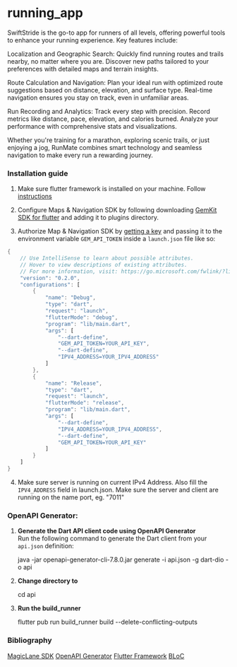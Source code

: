 # running_app

SwiftStride is the go-to app for runners of all levels, offering powerful tools to enhance your running experience. Key features include:

Localization and Geographic Search: Quickly find running routes and trails nearby, no matter where you are. Discover new paths tailored to your preferences with detailed maps and terrain insights.

Route Calculation and Navigation: Plan your ideal run with optimized route suggestions based on distance, elevation, and surface type. Real-time navigation ensures you stay on track, even in unfamiliar areas.

Run Recording and Analytics: Track every step with precision. Record metrics like distance, pace, elevation, and calories burned. Analyze your performance with comprehensive stats and visualizations.

Whether you're training for a marathon, exploring scenic trails, or just enjoying a jog, RunMate combines smart technology and seamless navigation to make every run a rewarding journey.

### Installation guide

1. Make sure flutter framework is installed on your machine. Follow [instructions](https://docs.flutter.dev/get-started/install)

2. Configure Maps & Navigation SDK by following downloading [GemKit SDK for flutter](https://developer.magiclane.com/api/sdk/) and adding it to plugins directory.

3. Authorize Map & Navigation SDK by [getting a key](https://developer.magiclane.com/documentation/Flutter/guide_getting_started.php) and passing it to the environment variable ``GEM_API_TOKEN`` inside a ``launch.json`` file like so:

```dart
{
    // Use IntelliSense to learn about possible attributes.
    // Hover to view descriptions of existing attributes.
    // For more information, visit: https://go.microsoft.com/fwlink/?linkid=830387
    "version": "0.2.0",
    "configurations": [
        {
            "name": "Debug",
            "type": "dart",
            "request": "launch",
            "flutterMode": "debug",
            "program": "lib/main.dart",
            "args": [
                "--dart-define",
                "GEM_API_TOKEN=YOUR_API_KEY",
                "--dart-define",
                "IPV4_ADDRESS=YOUR_IPV4_ADDRESS"
            ]
        },
        {
            "name": "Release",
            "type": "dart",
            "request": "launch",
            "flutterMode": "release",
            "program": "lib/main.dart",
            "args": [
                "--dart-define",
                "IPV4_ADDRESS=YOUR_IPV4_ADDRESS",
                "--dart-define",
                "GEM_API_TOKEN=YOUR_API_KEY"
            ]
        }
    ]
}
```

4. Make sure server is running on current IPv4 Address. Also fill the ``IPV4_ADDRESS`` field in launch.json. Make sure the server and client are running on the name port, eg. "7011"


### OpenAPI Generator:

1. **Generate the Dart API client code using OpenAPI Generator**  
   Run the following command to generate the Dart client from your `api.json` definition:
   
   java -jar openapi-generator-cli-7.8.0.jar generate -i api.json -g dart-dio -o api

2. **Change directory to**
    
    cd api

3. **Run the build_runner**

    flutter pub run build_runner build --delete-conflicting-outputs

### Bibliography

[MagicLane SDK](https://developer.magiclane.com/documentation/Flutter/index.php)
[OpenAPI Generator](https://github.com/OpenAPITools/openapi-generator)
[Flutter Framework](https://docs.flutter.dev/get-started/install)
[BLoC](https://pub.dev/packages/flutter_bloc)